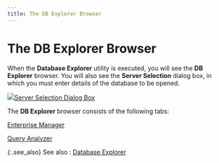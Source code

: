 ```yaml
---
title: The DB Explorer Browser
---
```


# The DB Explorer Browser


When the **Database Explorer** utility  is executed, you will see the **DB Explorer**  browser. You will also see the **Server 
 Selection** dialog box, in which you must enter details of the database  to be opened.


![]({{site.advutl_baseurl}}/img/lens.gif)[Server Selection  Dialog Box]({{site.advutl_baseurl}}/misc/db_explorer_server_selection_dialog_box.html)


The **DB Explorer** browser consists  of the following tabs:


[Enterprise Manager]({{site.advutl_baseurl}}/misc/db_explorer_enterprise_manager.html)


[Query Analyzer]({{site.advutl_baseurl}}/misc/db_explorer_query_analyzer.html)


{:.see_also}
See also
: [Database Explorer]({{site.advutl_baseurl}}/database-explorer/database_explorer.html)
